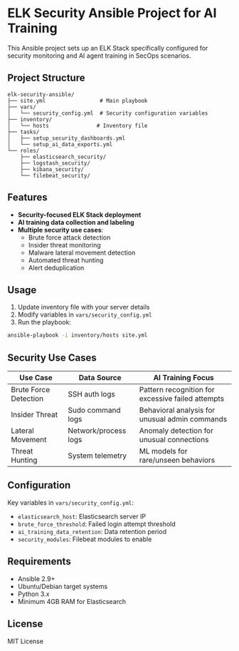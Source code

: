 # ELK Security Ansible Project for AI Training

This Ansible project sets up an ELK Stack specifically configured for security monitoring and AI agent training in SecOps scenarios.

## Project Structure

```
elk-security-ansible/
├── site.yml                 # Main playbook
├── vars/
│   └── security_config.yml  # Security configuration variables
├── inventory/
│   └── hosts               # Inventory file
├── tasks/
│   ├── setup_security_dashboards.yml
│   └── setup_ai_data_exports.yml
└── roles/
    ├── elasticsearch_security/
    ├── logstash_security/
    ├── kibana_security/
    └── filebeat_security/
```

## Features

- **Security-focused ELK Stack deployment**
- **AI training data collection and labeling**
- **Multiple security use cases**:
  - Brute force attack detection
  - Insider threat monitoring
  - Malware lateral movement detection
  - Automated threat hunting
  - Alert deduplication

## Usage

1. Update inventory file with your server details
2. Modify variables in `vars/security_config.yml`
3. Run the playbook:

```bash
ansible-playbook -i inventory/hosts site.yml
```

## Security Use Cases

| Use Case | Data Source | AI Training Focus |
|----------|-------------|------------------|
| Brute Force Detection | SSH auth logs | Pattern recognition for excessive failed attempts |
| Insider Threat | Sudo command logs | Behavioral analysis for unusual admin commands |
| Lateral Movement | Network/process logs | Anomaly detection for unusual connections |
| Threat Hunting | System telemetry | ML models for rare/unseen behaviors |

## Configuration

Key variables in `vars/security_config.yml`:
- `elasticsearch_host`: Elasticsearch server IP
- `brute_force_threshold`: Failed login attempt threshold
- `ai_training_data_retention`: Data retention period
- `security_modules`: Filebeat modules to enable

## Requirements

- Ansible 2.9+
- Ubuntu/Debian target systems
- Python 3.x
- Minimum 4GB RAM for Elasticsearch

## License

MIT License
